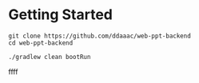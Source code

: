 # Getting Started

```
git clone https://github.com/ddaaac/web-ppt-backend
cd web-ppt-backend

./gradlew clean bootRun
```
ffff
